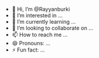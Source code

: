 - 👋 Hi, I’m @Rayyanburki
- 👀 I’m interested in ...
- 🌱 I’m currently learning ...
- 💞️ I’m looking to collaborate on ...
- 📫 How to reach me ...
- 😄 Pronouns: ...
- ⚡ Fun fact: ...

<!---
Rayyanburki/Rayyanburki is a ✨ special ✨ repository because its `README.md` (this file) appears on your GitHub profile.
You can click the Preview link to take a look at your changes.
--->
